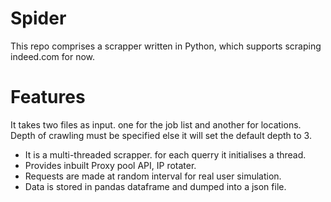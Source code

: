 # Spider
This repo comprises a scrapper written in Python, which supports scraping indeed.com for now.

# Features
It takes two files as input. one for the job list and another for locations.
Depth of crawling must be specified else it will set the default depth to 3.
- It is a multi-threaded scrapper. for each querry it initialises a thread.
- Provides inbuilt Proxy pool API, IP rotater.
- Requests are made at random interval for real user simulation.
- Data is stored in pandas dataframe and dumped into a json file.
